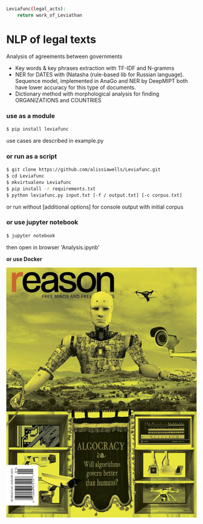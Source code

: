 ```sh
Leviafunc(legal_acts):
    return work_of_Leviathan
```
# NLP of legal texts
Analysis of agreements between governments

* Key words & key phrases extraction with TF-IDF and N-gramms
* NER for DATES with (Natasha (rule-based lib for Russian language). 
Sequence model, implemented in AnaGo and NER by DeepMIPT both have lower accuracy for this type of documents.
* Dictionary method with morphological analysis for finding ORGANIZATIONS and COUNTRIES 

### use as a module
```sh
$ pip install leviafunc
```
use cases are described in example.py

### or run as a script
```sh
$ git clone https://github.com/alissiawells/Leviafunc.git
$ cd Leviafunc
$ mkvirtualenv Leviafunc
$ pip install -r requirements.txt
$ python leviafunc.py input.txt [-f / output.txt] [-c corpus.txt]
```
or run without [additional options] for console output with initial corpus

### or use jupyter notebook
```sh
$ jupyter notebook
```
then open in browser 'Analysis.ipynb'

**or use Docker**


![](https://github.com/alissiawells/Leviafunc/blob/master/Leviathan.jpg)
